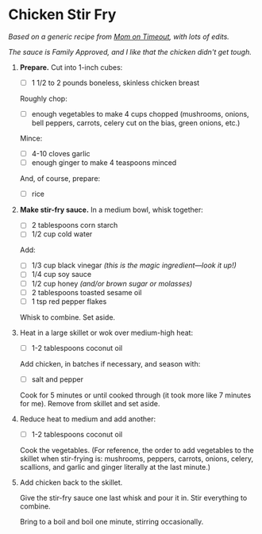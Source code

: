 # Chicken Stir Fry

*Based on a generic recipe from [Mom on
Timeout](https://www.momontimeout.com/easy-chicken-stir-fry-recipe/),
with lots of edits.*

*The sauce is Family Approved, and I like that the chicken didn't get tough.*

1.  **Prepare.** Cut into 1-inch cubes:

    * [ ] 1 1/2 to 2 pounds boneless, skinless chicken breast

    Roughly chop:

    * [ ] enough vegetables to make 4 cups chopped (mushrooms, onions,
          bell peppers, carrots, celery cut on the bias, green onions,
          etc.)

    Mince:

    * [ ] 4-10 cloves garlic
    * [ ] enough ginger to make 4 teaspoons minced

    And, of course, prepare:

    * [ ] rice

2.  **Make stir-fry sauce.** In a medium bowl, whisk together:

    * [ ] 2 tablespoons corn starch
    * [ ] 1/2 cup cold water

    Add:

    * [ ] 1/3 cup black vinegar *(this is the magic ingredient—look it up!)*
    * [ ] 1/4 cup soy sauce
    * [ ] 1/2 cup honey *(and/or brown sugar or molasses)*
    * [ ] 2 tablespoons toasted sesame oil
    * [ ] 1 tsp red pepper flakes

    Whisk to combine. Set aside.

3.  Heat in a large skillet or wok over medium-high heat:

    * [ ] 1-2 tablespoons coconut oil

    Add chicken, in batches if necessary, and season with:

    * [ ] salt and pepper

    Cook for 5 minutes or until cooked through (it took more like 7
    minutes for me). Remove from skillet and set aside.

4.  Reduce heat to medium and add another:

    * [ ] 1-2 tablespoons coconut oil

    Cook the vegetables. (For reference, the order to add vegetables to
    the skillet when stir-frying is: mushrooms, peppers, carrots,
    onions, celery, scallions, and garlic and ginger literally at the
    last minute.)

5.  Add chicken back to the skillet.

    Give the stir-fry sauce one last whisk and pour it in. Stir everything to combine.

    Bring to a boil and boil one minute, stirring occasionally.

